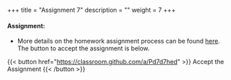 +++
title = "Assignment 7"
description = ""
weight = 7
+++

#### Assignment:
- More details on the homework assignment process can be found [here](/mgmt6560-sp18/assignments/). The button to accept the assignment is below.

{{< button href="https://classroom.github.com/a/Pd7d7hed" >}} Accept the Assignment {{< /button >}}

